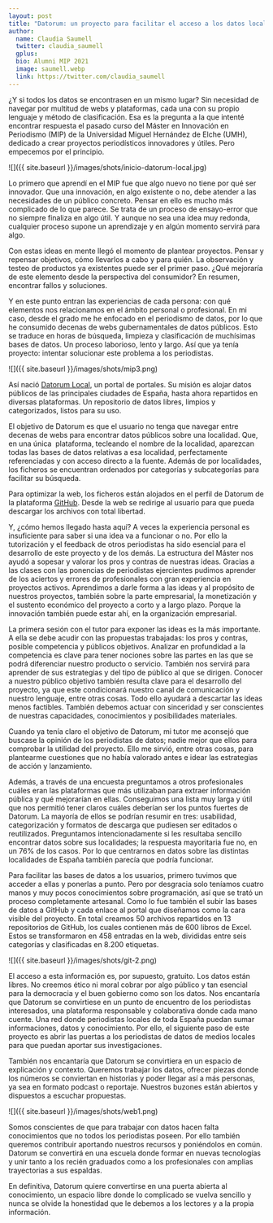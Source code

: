 ```yaml
---
layout: post
title: "Datorum: un proyecto para facilitar el acceso a los datos locales"
author:
  name: Claudia Saumell
  twitter: claudia_saumell
  gplus:  
  bio: Alumni MIP 2021
  image: saumell.webp
  link: https://twitter.com/claudia_saumell
---
```

¿Y si todos los datos se encontrasen en un mismo lugar? Sin necesidad de navegar por multitud de webs y plataformas, cada una con su propio lenguaje y método de clasificación. Esa es la pregunta a la que intenté encontrar respuesta el pasado curso del Máster en Innovación en Periodismo (MIP) de la Universidad Miguel Hernández de Elche (UMH), dedicado a crear proyectos periodísticos innovadores y útiles. Pero empecemos por el principio. 

![]({{ site.baseurl }}/images/shots/inicio-datorum-local.jpg)

Lo primero que aprendí en el MIP fue que algo nuevo no tiene por qué ser innovador. Que una innovación, en algo existente o no, debe atender a las necesidades de un público concreto. Pensar en ello es mucho más complicado de lo que parece. Se trata de un proceso de ensayo-error que no siempre finaliza en algo útil. Y aunque no sea una idea muy redonda, cualquier proceso supone un aprendizaje y en algún momento servirá para algo. 

Con estas ideas en mente llegó el momento de plantear proyectos. Pensar y repensar objetivos, cómo llevarlos a cabo y para quién. La observación y testeo de productos ya existentes puede ser el primer paso. ¿Qué mejoraría de este elemento desde la perspectiva del consumidor? En resumen, encontrar fallos y soluciones. 

Y en este punto entran las experiencias de cada persona: con qué elementos nos relacionamos en el ámbito personal o profesional. En mi caso, desde el grado me he enfocado en el periodismo de datos, por lo que he consumido decenas de webs gubernamentales de datos públicos. Esto se traduce en horas de búsqueda, limpieza y clasificación de muchísimas bases de datos. Un proceso laborioso, lento y largo. Así que ya tenía proyecto: intentar solucionar este problema a los periodistas.

![]({{ site.baseurl }}/images/shots/mip3.png)

Así nació [Datorum Local](https://www.datorum.es/), un portal de portales. Su misión es alojar datos públicos de las principales ciudades de España, hasta ahora repartidos en diversas plataformas. Un repositorio de datos libres, limpios y categorizados, listos para su uso. 

El objetivo de Datorum es que el usuario no tenga que navegar entre decenas de webs para encontrar datos públicos sobre una localidad. Que, en una única  plataforma, tecleando el nombre de la localidad, aparezcan todas las bases de datos relativas a esa localidad, perfectamente referenciadas y con acceso directo a la fuente. Además de por localidades, los ficheros se encuentran ordenados por categorías y subcategorías para facilitar su búsqueda. 

Para optimizar la web, los ficheros están alojados en el perfil de Datorum de la plataforma [GitHub](https://github.com/DatorumLocal). Desde la web se redirige al usuario para que pueda descargar los archivos con total libertad. 

Y, ¿cómo hemos llegado hasta aquí? A veces la experiencia personal es insuficiente para saber si una idea va a funcionar o no. Por ello la tutorización y el feedback de otros periodistas ha sido esencial para el desarrollo de este proyecto y de los demás. La estructura del Máster nos ayudó a sopesar y valorar los pros y contras de nuestras ideas. Gracias a las clases con las ponencias de periodistas ejercientes pudimos aprender de los aciertos y errores de profesionales con gran experiencia en proyectos activos. Aprendimos a darle forma a las ideas y al propósito de nuestros proyectos, también sobre la parte empresarial, la monetización y el sustento económico del proyecto a corto y a largo plazo. Porque la innovación también puede estar ahí, en la organización empresarial.

La primera sesión con el tutor para exponer las ideas es la más importante. A ella se debe acudir con las propuestas trabajadas: los pros y contras, posible competencia y públicos objetivos. Analizar en profundidad a la competencia es clave para tener nociones sobre las partes en las que se podrá diferenciar nuestro producto o servicio. También nos servirá para aprender de sus estrategias y del tipo de público al que se dirigen. Conocer a nuestro público objetivo también resulta clave para el desarrollo del proyecto, ya que este condicionará nuestro canal de comunicación y nuestro lenguaje, entre otras cosas. Todo ello ayudará a descartar las ideas menos factibles. También debemos actuar con sinceridad y ser conscientes de nuestras capacidades, conocimientos y posibilidades materiales. 

Cuando ya tenía claro el objetivo de Datorum, mi tutor me aconsejó que buscase la opinión de los periodistas de datos; nadie mejor que ellos para comprobar la utilidad del proyecto. Ello me sirvió, entre otras cosas, para plantearme cuestiones que no había valorado antes e idear las estrategias de acción y lanzamiento. 

Además, a través de una encuesta preguntamos a otros profesionales cuáles eran las plataformas que más utilizaban para extraer información pública y qué mejorarían en ellas. Conseguimos una lista muy larga y útil que nos permitió tener claros cuáles deberían ser los puntos fuertes de Datorum. La mayoría de ellos se podrían resumir en tres: usabilidad, categorización y formatos de descarga que pudiesen ser editados o reutilizados. Preguntamos intencionadamente si les resultaba sencillo encontrar datos sobre sus localidades; la respuesta mayoritaria fue no, en un 76% de los casos. Por lo que centrarnos en datos sobre las distintas localidades de España también parecía que podría funcionar. 

Para facilitar las bases de datos a los usuarios, primero tuvimos que acceder a ellas y ponerlas a punto. Pero por desgracia solo teníamos cuatro manos y muy pocos conocimientos sobre programación, así que se trató un proceso completamente artesanal. Como lo fue también el subir las bases de datos a GitHub y cada enlace al portal que diseñamos como la cara visible del proyecto. En total creamos 50 archivos repartidos en 13 repositorios de GitHub, los cuales contienen más de 600 libros de Excel. Estos se transformaron en 458 entradas en la web, divididas entre seis categorías y clasificadas en 8.200 etiquetas. 

![]({{ site.baseurl }}/images/shots/git-2.png)

El acceso a esta información es, por supuesto, gratuito. Los datos están libres. No creemos ético ni moral cobrar por algo público y tan esencial para la democracia y el buen gobierno como son los datos. Nos encantaría que Datorum se convirtiese en un punto de encuentro de los periodistas interesados, una plataforma responsable y colaborativa donde cada mano cuente. Una red donde periodistas locales de toda España puedan sumar informaciones, datos y conocimiento. Por ello, el siguiente paso de este proyecto es abrir las puertas a los periodistas de datos de medios locales para que puedan aportar sus investigaciones. 

También nos encantaría que Datorum se convirtiera en un espacio de explicación y contexto. Queremos trabajar los datos, ofrecer piezas donde los números se conviertan en historias y poder llegar así a más personas, ya sea en formato podcast o reportaje. Nuestros buzones están abiertos y dispuestos a escuchar propuestas. 

![]({{ site.baseurl }}/images/shots/web1.png)

Somos conscientes de que para trabajar con datos hacen falta conocimientos que no todos los periodistas poseen. Por ello también queremos contribuir aportando nuestros recursos y poniéndolos en común. Datorum se convertirá en una escuela donde formar en nuevas tecnologías y unir tanto a los recién graduados como a los profesionales con amplias trayectorias a sus espaldas. 

En definitiva, Datorum quiere convertirse en una puerta abierta al conocimiento, un espacio libre donde lo complicado se vuelva sencillo y nunca se olvide la honestidad que le debemos a los lectores y a la propia información.